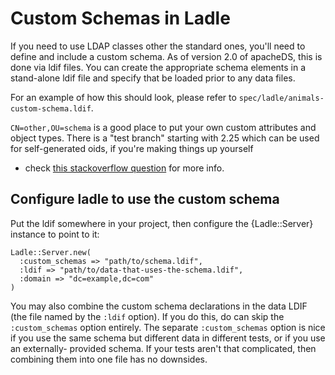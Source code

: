 Custom Schemas in Ladle
=======================

If you need to use LDAP classes other the standard ones, you'll need to define
and include a custom schema.  As of version 2.0 of apacheDS, this is done via
ldif files. You can create the appropriate schema elements in a stand-alone ldif
file and specify that be loaded prior to any data files.

For an example of how this should look, please refer to
`spec/ladle/animals-custom-schema.ldif`.

`CN=other,OU=schema` is a good place to put your own custom attributes
and object types. There is a "test branch" starting with 2.25 which can
be used for self-generated oids, if you're making things up yourself
- check [this stackoverflow question][so] for more info.

[so]: http://stackoverflow.com/questions/725837/experimental-private-branch-for-oid-numbers-in-ldap-schemas

Configure ladle to use the custom schema
----------------------------------------

Put the ldif somewhere in your project, then configure the
{Ladle::Server} instance to point to it:

    Ladle::Server.new(
      :custom_schemas => "path/to/schema.ldif",
      :ldif => "path/to/data-that-uses-the-schema.ldif",
      :domain => "dc=example,dc=com"
    )

You may also combine the custom schema declarations in the data LDIF (the file
named by the `:ldif` option). If you do this, do can skip the `:custom_schemas`
option entirely. The separate `:custom_schemas` option is nice if you use the
same schema but different data in different tests, or if you use an externally-
provided schema. If your tests aren't that complicated, then combining them into
one file has no downsides.
